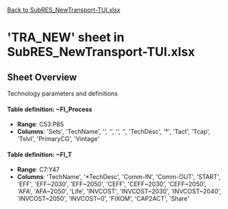[Back to SubRES_NewTransport-TUI.xlsx](README.md)

# 'TRA_NEW' sheet in SubRES_NewTransport-TUI.xlsx

## Sheet Overview

Technology parameters and definitions

#### Table definition: ~FI_Process
- **Range**: C53:P85
- **Columns**: 'Sets', 'TechName', '*', '*', '*', '*', 'TechDesc', '*', 'Tact', 'Tcap', 'Tslvl', 'PrimaryCG', 'Vintage'

#### Table definition: ~FI_T
- **Range**: C7:Y47
- **Columns**: 'TechName', '*TechDesc', 'Comm-IN', 'Comm-OUT', 'START', 'EFF', 'EFF\~2030', 'EFF\~2050', 'CEFF', 'CEFF\~2030', 'CEFF\~2050', 'AFA', 'AFA\~2050', 'Life', 'INVCOST', 'INVCOST\~2030', 'INVCOST\~2040', 'INVCOST\~2050', 'INVCOST\~0', 'FIXOM', 'CAP2ACT', 'Share'


